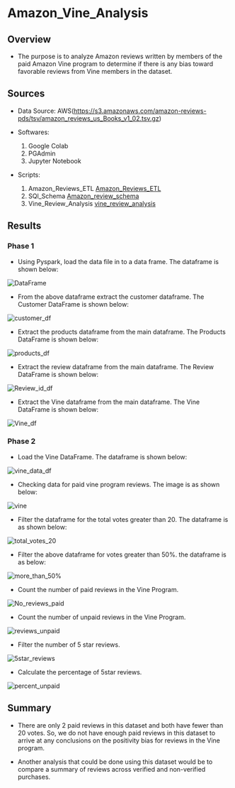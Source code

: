# Amazon_Vine_Analysis

## Overview

- The purpose is to analyze Amazon reviews written by members of the paid Amazon Vine program to determine if there is any bias toward favorable reviews from Vine members in the dataset.

## Sources

- Data Source: AWS(https://s3.amazonaws.com/amazon-reviews-pds/tsv/amazon_reviews_us_Books_v1_02.tsv.gz)

- Softwares: 

	1. Google Colab
	2. PGAdmin
	3. Jupyter Notebook

- Scripts:

	1. Amazon_Reviews_ETL [Amazon_Reviews_ETL](https://github.com/manasidek/Amazon_Vine_Analysis/blob/main/Scripts_Codes/Amazon_Reviews_ETL.ipynb)
	2. SQl_Schema [Amazon_review_schema](https://github.com/manasidek/Amazon_Vine_Analysis/blob/main/Scripts_Codes/Amazon_review_schema.sql)
	3. Vine_Review_Analysis [vine_review_analysis](https://github.com/manasidek/Amazon_Vine_Analysis/blob/main/Scripts_Codes/vine_review_analysis.ipynb)

## Results

### Phase 1

- Using Pyspark, load the data file in to a data frame. The dataframe is shown below:

![DataFrame](https://github.com/manasidek/Amazon_Vine_Analysis/blob/main/Images/dataframe.png)

- From the above dataframe extract the customer dataframe. The Customer DataFrame is shown below:

![customer_df](https://github.com/manasidek/Amazon_Vine_Analysis/blob/main/Images/customers_df.png)

- Extract the products dataframe from the main dataframe. The Products DataFrame is shown below:

![products_df](https://github.com/manasidek/Amazon_Vine_Analysis/blob/main/Images/products_df.png)

- Extract the review dataframe from the main dataframe. The Review DataFrame is shown below:

![Review_id_df](https://github.com/manasidek/Amazon_Vine_Analysis/blob/main/Images/review_id_df.png)

- Extract the Vine dataframe from the main dataframe. The Vine DataFrame is shown below:

![Vine_df](https://github.com/manasidek/Amazon_Vine_Analysis/blob/main/Images/vine_df.png)


### Phase 2

- Load the Vine DataFrame. The dataframe is shown below:

![vine_data_df](https://github.com/manasidek/Amazon_Vine_Analysis/blob/main/Images/Vine_data.png)

- Checking data for paid vine program reviews. The image is as shown below:

![vine](https://github.com/manasidek/Amazon_Vine_Analysis/blob/main/Images/vine_paid_reviews_Y.png)

- Filter the dataframe for the total votes greater than 20. The dataframe is as shown below:

![total_votes_20](https://github.com/manasidek/Amazon_Vine_Analysis/blob/main/Images/tital_votes_greater_20.png)

- Filter the above dataframe for votes greater than 50%. the dataframe is as below:

![more_than_50%](https://github.com/manasidek/Amazon_Vine_Analysis/blob/main/Images/more_than_50%25.png)

- Count the number of paid reviews in the Vine Program.

![No_reviews_paid](https://github.com/manasidek/Amazon_Vine_Analysis/blob/main/Images/no_reviews_paid.png)

- Count the number of unpaid reviews in the Vine Program.

![reviews_unpaid](https://github.com/manasidek/Amazon_Vine_Analysis/blob/main/Images/no_reviews_paid.png)

- Filter the number of 5 star reviews.

![5star_reviews](https://github.com/manasidek/Amazon_Vine_Analysis/blob/main/Images/5star_reviews.png)

- Calculate the percentage of 5star reviews.

![percent_unpaid](https://github.com/manasidek/Amazon_Vine_Analysis/blob/main/Images/percent_unpaid.png)


## Summary

- There are only 2 paid reviews in this dataset and both have fewer than 20 votes. So, we do not have enough paid reviews in this dataset to arrive at any conclusions on the positivity bias for reviews in the Vine program.

- Another analysis that could be done using this dataset would be to compare a summary of reviews across verified and non-verified purchases.

